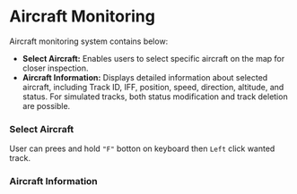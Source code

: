 # Aircraft Monitoring

Aircraft monitoring system contains below:
- **Select Aircraft:** Enables users to select specific aircraft on the map
for closer inspection.
- **Aircraft Information:** Displays detailed information about selected aircraft, including Track ID, IFF, position, speed, direction, altitude, and status. For simulated tracks, both status modification and track deletion are possible.

### Select Aircraft

User can prees and hold `"F"` botton on keyboard then `Left` click wanted track.

### Aircraft Information

